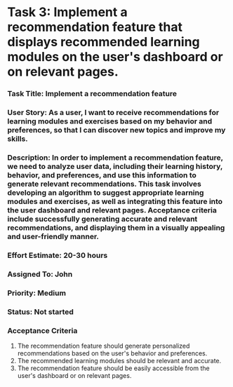 # Task 3: Implement a recommendation feature that displays recommended learning modules on the user's dashboard or on relevant pages.

### Task Title: Implement a recommendation feature

### User Story: As a user, I want to receive recommendations for learning modules and exercises based on my behavior and preferences, so that I can discover new topics and improve my skills.

### Description: In order to implement a recommendation feature, we need to analyze user data, including their learning history, behavior, and preferences, and use this information to generate relevant recommendations. This task involves developing an algorithm to suggest appropriate learning modules and exercises, as well as integrating this feature into the user dashboard and relevant pages. Acceptance criteria include successfully generating accurate and relevant recommendations, and displaying them in a visually appealing and user-friendly manner.

### Effort Estimate: 20-30 hours

### Assigned To: John

### Priority: Medium

### Status: Not started

### Acceptance Criteria

1. The recommendation feature should generate personalized recommendations based on the user's behavior and preferences.
2. The recommended learning modules should be relevant and accurate.
3. The recommendation feature should be easily accessible from the user's dashboard or on relevant pages.